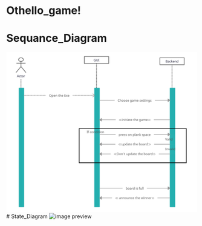 # Othello_game!

# Sequance_Diagram
<img src="https://github.com/KareemNader/Othello_game/blob/main/Untitled%20Workspace.jpg" alt="image preview">
# State_Diagram
<img src=State diagram.jpg alt="image preview">
